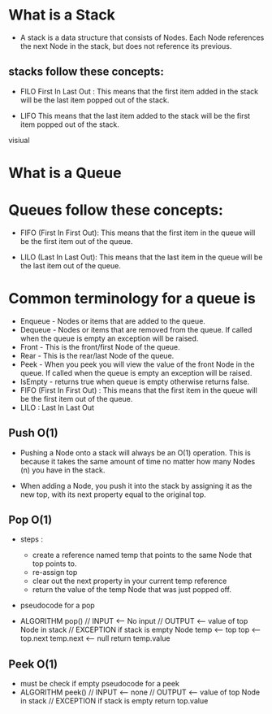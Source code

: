 # What is a Stack

- A stack is a data structure that consists of Nodes. Each Node references the next Node in the stack, but does not reference its previous.
## stacks follow these concepts:

- FILO First In Last Out : This means that the first item added in the stack will be the last item popped out of the stack.

- LIFO This means that the last item added to the stack will be the first item popped out of the stack.

visiual


# What is a Queue

# Queues follow these concepts:

- FIFO (First In First Out): This means that the first item in the queue will be the first item out of the queue.

- LILO (Last In Last Out): This means that the last item in the queue will be the last item out of the queue.


# Common terminology for a queue is

- Enqueue - Nodes or items that are added to the queue.
- Dequeue - Nodes or items that are removed from the queue. If called when the queue is empty an exception will be raised.
- Front - This is the front/first Node of the queue.
- Rear - This is the rear/last Node of the queue.
- Peek - When you peek you will view the value of the front Node in the queue. If called when the queue is empty an exception will be raised.
- IsEmpty - returns true when queue is empty otherwise returns false.
- FIFO (First In First Out) : This means that the first item in the queue will be the first item out of the queue.
- LILO : Last In Last Out

## Push O(1)

- Pushing a Node onto a stack will always be an O(1) operation. This is because it takes the same amount of time no matter how many Nodes (n) you have in the stack.

- When adding a Node, you push it into the stack by assigning it as the new top, with its next property equal to the original top.

## Pop O(1)

- steps :

    - create a reference named temp that points to the same Node that top points to.
    - re-assign top
    - clear out the next property in your current temp reference
    - return the value of the temp Node that was just popped off.

- pseudocode for a pop
- ALGORITHM pop() // INPUT <-- No input // OUTPUT <-- value of top Node in stack // EXCEPTION if stack is empty Node temp <-- top top <-- top.next temp.next <-- null return temp.value
## Peek O(1)

- must be check if empty pseudocode for a peek
- ALGORITHM peek() // INPUT <-- none // OUTPUT <-- value of top Node in stack // EXCEPTION if stack is empty return top.value
